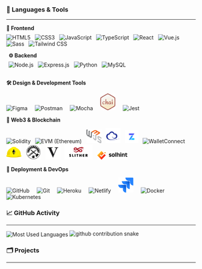### 📝 Languages & Tools
---

<div style="display: flex; justify-content: space-between; flex-wrap: wrap; margin-bottom: 16px;">

  <!-- Frontend Column -->
  <div style="flex: 1; min-width: 250px; padding-right: 6px;">
    <strong>🎨 Frontend</strong>
    <p style="margin-top: 8px;">
      <img src="https://cdn.jsdelivr.net/gh/devicons/devicon/icons/html5/html5-original.svg" width="40" alt="HTML5" />&nbsp;&nbsp;
      <img src="https://cdn.jsdelivr.net/gh/devicons/devicon/icons/css3/css3-original.svg" width="40" alt="CSS3" />&nbsp;&nbsp;
      <img src="https://cdn.jsdelivr.net/gh/devicons/devicon/icons/javascript/javascript-original.svg" width="40" alt="JavaScript" />&nbsp;&nbsp;
      <img src="https://cdn.jsdelivr.net/gh/devicons/devicon/icons/typescript/typescript-original.svg" width="40" alt="TypeScript" />&nbsp;&nbsp;
      <img src="https://cdn.jsdelivr.net/gh/devicons/devicon/icons/react/react-original.svg" width="40" alt="React" />&nbsp;&nbsp;
      <img src="https://cdn.jsdelivr.net/gh/devicons/devicon/icons/vuejs/vuejs-original.svg" width="40" alt="Vue.js" />&nbsp;&nbsp;
      <img src="https://cdn.jsdelivr.net/gh/devicons/devicon/icons/sass/sass-original.svg" width="40" alt="Sass" />&nbsp;&nbsp;
      <img src="https://www.vectorlogo.zone/logos/tailwindcss/tailwindcss-icon.svg" width="40" alt="Tailwind CSS" />
    </p>
  </div>

  <!-- Backend Column -->
  <div style="flex: 1; min-width: 250px; padding-left: 6px;">
    <strong>⚙️ Backend</strong>
    <p style="margin-top: 8px;">
      <img src="https://cdn.jsdelivr.net/gh/devicons/devicon/icons/nodejs/nodejs-original.svg" width="40" alt="Node.js" />&nbsp;&nbsp;
      <img src="https://cdn.jsdelivr.net/gh/devicons/devicon/icons/express/express-original.svg" width="40" alt="Express.js" />&nbsp;&nbsp;
      <img src="https://cdn.jsdelivr.net/gh/devicons/devicon/icons/python/python-original.svg" width="40" alt="Python" />&nbsp;&nbsp;
      <img src="https://cdn.jsdelivr.net/gh/devicons/devicon/icons/mysql/mysql-original.svg" width="40" alt="MySQL" />
    </p>
  </div>

</div>

<strong>🛠️ Design & Development Tools</strong>
<p align="left">
  <img src="https://cdn.jsdelivr.net/gh/devicons/devicon/icons/figma/figma-original.svg" width="40" alt="Figma" title="Figma" />&nbsp;&nbsp;&nbsp;&nbsp;
  <img src="https://cdn.jsdelivr.net/gh/devicons/devicon/icons/postman/postman-original.svg" width="40" alt="Postman" title="Postman" />&nbsp;&nbsp;&nbsp;&nbsp;
  <img src="https://cdn.jsdelivr.net/gh/devicons/devicon/icons/mocha/mocha-plain.svg" width="40" alt="Mocha" title="Mocha" />&nbsp;&nbsp;&nbsp;&nbsp;
  <img src="./images/chai.png" width="40" alt="Chai" title="Chai" />&nbsp;&nbsp;&nbsp;&nbsp;
  <img src="https://cdn.jsdelivr.net/gh/devicons/devicon/icons/jest/jest-plain.svg" width="40" alt="Jest" title="Jest" />
</p>

<strong>🔗 Web3 & Blockchain</strong>

<p align="left">
  <img src="https://cdn.jsdelivr.net/gh/devicons/devicon/icons/solidity/solidity-original.svg" width="40" alt="Solidity" title="Solidity" />&nbsp;&nbsp;
  <img src="https://cdn.simpleicons.org/ethereum" width="40" alt="EVM (Ethereum)" title="EVM" />&nbsp;&nbsp;
  <img src="./images/web3js.png" width="40" alt="Web3.js" title="Web3.js" />&nbsp;&nbsp;
  <img src="./images/ethersjs.png" width="40" alt="Ethers.js" title="Ethers.js" />&nbsp;&nbsp;
  <img src="./images/OpenZeppelin.png" width="35" alt="OpenZeppelin" title="OpenZeppelin" />&nbsp;&nbsp;
  <img src="https://cdn.simpleicons.org/walletconnect" width="40" alt="WalletConnect" title="WalletConnect" />&nbsp;&nbsp;
  <img src="./images/Hardhat.svg" width="40" alt="Hardhat" title="Hardhat" />&nbsp;&nbsp;
  <img src="./images/foundry.png" width="40" alt="Foundry" title="Foundry" />&nbsp;&nbsp;
  <img src="./images/viem.png" width="40" alt="Viem" title="Viem" />&nbsp;&nbsp;
  <img src="./images/slither.png" width="75" alt="Slither" title="Slither" />&nbsp;&nbsp;
  <img src="./images/solhint.png" width="80" alt="Solhint" title="Solhint" />&nbsp;&nbsp;
</p>

<strong>🚀 Deployment & DevOps</strong>

<p align="left">
  <img src="https://cdn.jsdelivr.net/gh/devicons/devicon/icons/github/github-original.svg" width="40" alt="GitHub" title="GitHub" />&nbsp;&nbsp;&nbsp;&nbsp;
  <img src="https://cdn.jsdelivr.net/gh/devicons/devicon/icons/git/git-original.svg" width="40" alt="Git" title="Git" />&nbsp;&nbsp;&nbsp;&nbsp;
  <img src="https://cdn.jsdelivr.net/gh/devicons/devicon/icons/heroku/heroku-original.svg" width="40" alt="Heroku" title="Heroku" />&nbsp;&nbsp;&nbsp;&nbsp;
  <img src="https://cdn.jsdelivr.net/gh/devicons/devicon/icons/netlify/netlify-original.svg" width="40" alt="Netlify" title="Netlify" />&nbsp;&nbsp;&nbsp;&nbsp;
  <img src="./images/jira.svg" width="40" alt="Jira" />&nbsp;&nbsp;&nbsp;&nbsp;
  <img src="https://cdn.jsdelivr.net/gh/devicons/devicon/icons/docker/docker-original.svg" width="40" alt="Docker" title="Docker" />&nbsp;&nbsp;&nbsp;&nbsp;
  <img src="https://cdn.jsdelivr.net/gh/devicons/devicon/icons/kubernetes/kubernetes-plain.svg" width="40" alt="Kubernetes" title="Kubernetes" />
</p>


### 📈 GitHub Activity
---
<img align="center" src="https://github-readme-stats.vercel.app/api/top-langs?username=edwardvey&show_icons=true&locale=en&layout=compact&langs_count=10&card_width=445&hide_progress=false&hide_title=false&count_private=false&exclude_repo=&custom_title=Most%20Used%20Languages&hide=html&disable_animations=false&theme=default&hide_border=false&border_radius=6&precision=0" alt="Most Used Languages" style="max-width: 100%;">

<picture>
  <source media="(prefers-color-scheme: dark)" srcset="https://raw.githubusercontent.com/edwardvey/edwardvey/output/github-contribution-grid-snake-dark.svg" />
  <source media="(prefers-color-scheme: light)" srcset="https://raw.githubusercontent.com/edwardvey/edwardvey/output/github-contribution-grid-snake.svg" />
  <img alt="github contribution snake" src="https://raw.githubusercontent.com/edwardvey/edwardvey/output/github-contribution-grid-snake.svg" />
</picture>


### 🗂️ Projects
---
